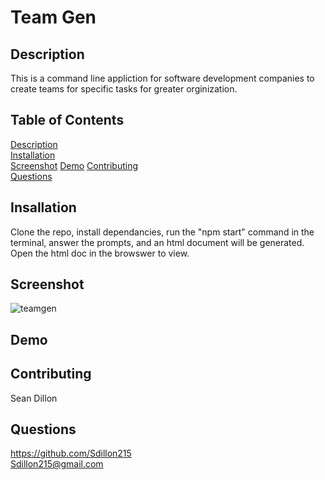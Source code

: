 # Team Gen

## Description
This is a command line appliction for software development companies to create teams for specific tasks for greater orginization.

## Table of Contents
[Description](ReadMe.md/#description)  
[Installation](ReadMe.md/#installation)  
[Screenshot](ReadMe.md/#screenshot)
[Demo](ReadMe.md/#demo)
[Contributing](ReadMe.md/#contributing)  
[Questions](ReadMe.md/##questions)  

## Insallation
Clone the repo, install dependancies, run the "npm start" command in the terminal, answer the prompts, and an html document will be generated. Open the html doc in the browswer to view.

## Screenshot
![teamgen](https://user-images.githubusercontent.com/68351446/142727962-c9577c14-a89c-4202-916f-917d994c4b1e.png)

## Demo


## Contributing
Sean Dillon

## Questions
https://github.com/Sdillon215   
Sdillon215@gmail.com
